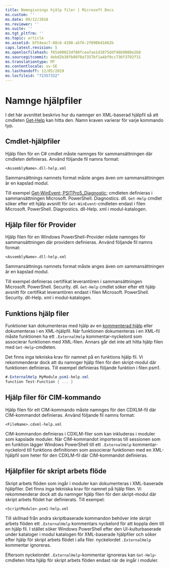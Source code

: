 ```yaml
---
title: Namngivnings hjälp filer | Microsoft Docs
ms.custom: ''
ms.date: 09/12/2016
ms.reviewer: ''
ms.suite: ''
ms.tgt_pltfrm: ''
ms.topic: article
ms.assetid: bf54eac7-88c6-4108-a5f6-2f0906d1662b
caps.latest.revision: 5
ms.openlocfilehash: f65a90023df88fceafae1d1875ddf46b9088e2b8
ms.sourcegitcommit: debd2b38fb8070a7357bf1a4bf9cc736f3702f31
ms.translationtype: MT
ms.contentlocale: sv-SE
ms.lasthandoff: 12/05/2019
ms.locfileid: "72357332"
---
```

# <a name="naming-help-files"></a>Namnge hjälpfiler

I det här avsnittet beskrivs hur du namnger en XML-baserad hjälpfil så att cmdleten [Get-Help](/powershell/module/Microsoft.PowerShell.Core/Get-Help) kan hitta den. Namn kraven varierar för varje kommando typ.

## <a name="cmdlet-help-files"></a>Cmdlet-hjälpfiler

Hjälp filen för en C# cmdlet måste namnges för sammansättningen där cmdleten definieras. Använd följande fil namns format:

```
<AssemblyName>.dll-help.xml
```

Sammansättnings namnets format måste anges även om sammansättningen är en kapslad modul.

Till exempel [Get-WinEvent; PSITPro5_Diagnostic;](/powershell/module/Microsoft.PowerShell.Diagnostics/Get-WinEvent) cmdleten definieras i sammansättningen Microsoft. PowerShell. Diagnostics. dll. `Get-Help` cmdlet söker efter ett hjälp avsnitt för `Get-WinEvent`-cmdleten endast i filen Microsoft. PowerShell. Diagnostics. dll-Help. xml i modul-katalogen.

## <a name="provider-help-files"></a>Hjälp filer för Provider

Hjälp filen för en Windows PowerShell-Provider måste namnges för sammansättningen där providern definieras. Använd följande fil namns format:

```
<AssemblyName>.dll-help.xml
```

Sammansättnings namnets format måste anges även om sammansättningen är en kapslad modul.

Till exempel definieras certifikat leverantören i sammansättningen Microsoft. PowerShell. Security. dll. `Get-Help` cmdlet söker efter ett hjälp avsnitt för certifikat leverantören endast i filen Microsoft. PowerShell. Security. dll-Help. xml i modul-katalogen.

## <a name="function-help-files"></a>Funktions hjälp filer

Funktioner kan dokumenteras med hjälp av en [kommenterad hjälp](/powershell/module/microsoft.powershell.core/about/about_comment_based_help) eller dokumenteras i en XML-hjälpfil. När funktionen dokumenteras i en XML-fil måste funktionen ha ett `.ExternalHelp` kommentar-nyckelord som associerar funktionen med XML-filen. Annars går det inte att hitta hjälp filen med `Get-Help`-cmdleten.

Det finns inga tekniska krav för namnet på en funktions hjälp fil. Vi rekommenderar dock att du namnger hjälp filen för den skript-modul där funktionen definieras. Till exempel definieras följande funktion i filen psm1.

```csharp
#.ExternalHelp MyModule.psm1-help.xml
function Test-Function { ... }
```

## <a name="cim-command-help-files"></a>Hjälp filer för CIM-kommando

Hjälp filen för ett CIM-kommando måste namnges för den CDXLM-fil där CIM-kommandot definieras. Använd följande fil namns format:

```
<FileName>.cdxml-help.xml
```

CIM-kommandon definieras i CDXLM-filer som kan inkluderas i moduler som kapslade moduler. När CIM-kommandot importeras till sessionen som en funktion lägger Windows PowerShell till ett `.ExternalHelp` kommentar-nyckelord till funktions definitionen som associerar funktionen med en XML-hjälpfil som heter för den CDXLM-fil där CIM-kommandot definieras.

## <a name="script-workflow-help-files"></a>Hjälpfiler för skript arbets flöde

Skript arbets flöden som ingår i moduler kan dokumenteras i XML-baserade hjälpfiler. Det finns inga tekniska krav för namnet på hjälp filen. Vi rekommenderar dock att du namnger hjälp filen för den skript-modul där skript arbets flödet har definierats. Till exempel:

```
<ScriptModule>.psm1-help.xml
```

Till skillnad från andra skriptbaserade kommandon behöver inte skript arbets flöden ett `.ExternalHelp` kommentars nyckelord för att koppla dem till en hjälp fil. I stället söker Windows PowerShell efter den UI-kulturbaserade under kataloger i modul katalogen för XML-baserade hjälpfiler och söker efter hjälp för skript arbets flödet i alla filer. nyckelordet `.ExternalHelp` kommentar ignoreras.

Eftersom nyckelordet `.ExternalHelp`-kommentar ignoreras kan `Get-Help`-cmdleten hitta hjälp för skript arbets flöden endast när de ingår i moduler.